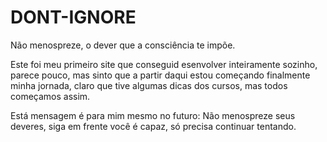 # DONT-IGNORE
 Não menospreze, o dever que a consciência te impõe.

Este foi meu primeiro site que conseguid esenvolver inteiramente sozinho, parece pouco, mas sinto que a partir daqui estou começando finalmente minha jornada, claro que tive algumas dicas dos cursos, mas todos começamos assim.

Está mensagem é para mim mesmo no futuro: Não menospreze seus deveres, siga em frente você é capaz, só precisa continuar tentando.
